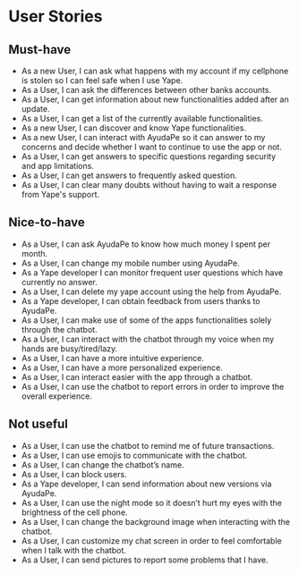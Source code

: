 # User Stories

## Must-have

* As a new User, I can ask what happens with my account if my cellphone is stolen so I can feel safe when I use Yape.
* As a User, I can ask the differences between other banks accounts.
* As a User, I can get information about new functionalities added after an update.
* As a User, I can get a list of the currently available functionalities.
* As a new User, I can discover and know Yape functionalities.
* As a new User, I can interact with AyudaPe so it can answer to my concerns and decide whether I want to continue to use the app or not.
* As a User, I can get answers to specific questions regarding security and app limitations.
* As a User, I can get answers to frequently asked question.
* As a User, I can clear many doubts without having to wait a response from Yape's support.

## Nice-to-have

* As a User, I can ask AyudaPe to know how much money I spent per month.
* As a User, I can change my mobile number using AyudaPe.
* As a Yape developer I can monitor frequent user questions which have currently no answer.
* As a User, I can delete my yape account using the help from AyudaPe.
* As a Yape developer, I can obtain feedback from users thanks to AyudaPe.
* As a User, I can make use of some of the apps functionalities solely through the chatbot.
* As a User, I can interact with the chatbot through my voice when my hands are busy/tired/lazy.
* As a User, I can have a more intuitive experience.
* As a User, I can have a more personalized experience.
* As a User, I can interact easier with the app through a chatbot.
* As a User, I can use the chatbot to report errors in order to improve the overall experience.

## Not useful

* As a User, I can use the chatbot to remind me of future transactions.
* As a User, I can use emojis to communicate with the chatbot.
* As a User, I can change the chatbot’s name.
* As a User, I can block users.
* As a Yape developer, I can send information about new versions via AyudaPe.
* As a User, I can use the night mode so it doesn’t hurt my eyes with the brightness of the cell phone.  
* As a User, I can change the background image when interacting with the chatbot.
* As a User, I can customize my chat screen in order to feel comfortable when I talk with the chatbot. 
* As a User, I can send pictures to report some problems that I have.

